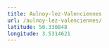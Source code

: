 ```yaml
---
title: Aulnoy-lez-Valenciennes
url: /aulnoy-lez-valenciennes/
latitude: 50.330848
longitude: 3.5314621
---
```

